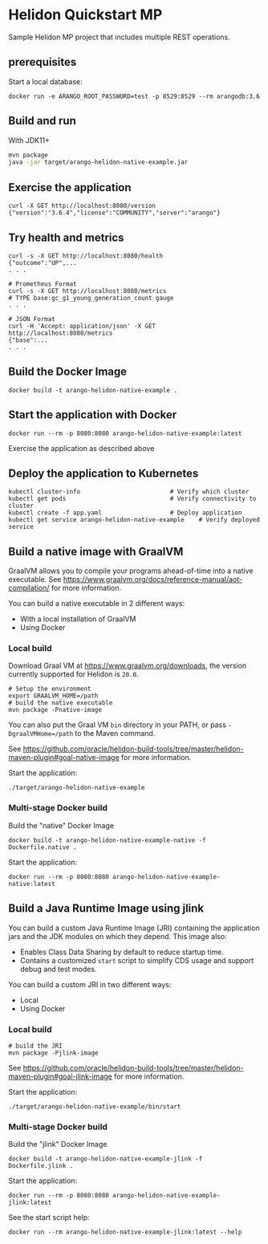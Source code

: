 # Helidon Quickstart MP

Sample Helidon MP project that includes multiple REST operations.

## prerequisites

Start a local database:

```shell script
docker run -e ARANGO_ROOT_PASSWORD=test -p 8529:8529 --rm arangodb:3.6
``` 

## Build and run

With JDK11+
```bash
mvn package
java -jar target/arango-helidon-native-example.jar
```

## Exercise the application

```
curl -X GET http://localhost:8080/version
{"version":"3.6.4","license":"COMMUNITY","server":"arango"}
```

## Try health and metrics

```
curl -s -X GET http://localhost:8080/health
{"outcome":"UP",...
. . .

# Prometheus Format
curl -s -X GET http://localhost:8080/metrics
# TYPE base:gc_g1_young_generation_count gauge
. . .

# JSON Format
curl -H 'Accept: application/json' -X GET http://localhost:8080/metrics
{"base":...
. . .

```

## Build the Docker Image

```
docker build -t arango-helidon-native-example .
```

## Start the application with Docker

```
docker run --rm -p 8080:8080 arango-helidon-native-example:latest
```

Exercise the application as described above

## Deploy the application to Kubernetes

```
kubectl cluster-info                         # Verify which cluster
kubectl get pods                             # Verify connectivity to cluster
kubectl create -f app.yaml                   # Deploy application
kubectl get service arango-helidon-native-example    # Verify deployed service
```

## Build a native image with GraalVM

GraalVM allows you to compile your programs ahead-of-time into a native
 executable. See https://www.graalvm.org/docs/reference-manual/aot-compilation/
 for more information.

You can build a native executable in 2 different ways:
* With a local installation of GraalVM
* Using Docker

### Local build

Download Graal VM at https://www.graalvm.org/downloads, the version
 currently supported for Helidon is `20.0`.

```
# Setup the environment
export GRAALVM_HOME=/path
# build the native executable
mvn package -Pnative-image
```

You can also put the Graal VM `bin` directory in your PATH, or pass
 `-DgraalVMHome=/path` to the Maven command.

See https://github.com/oracle/helidon-build-tools/tree/master/helidon-maven-plugin#goal-native-image
 for more information.

Start the application:

```
./target/arango-helidon-native-example
```

### Multi-stage Docker build

Build the "native" Docker Image

```
docker build -t arango-helidon-native-example-native -f Dockerfile.native .
```

Start the application:

```
docker run --rm -p 8080:8080 arango-helidon-native-example-native:latest
```


## Build a Java Runtime Image using jlink

You can build a custom Java Runtime Image (JRI) containing the application jars and the JDK modules 
on which they depend. This image also:

* Enables Class Data Sharing by default to reduce startup time. 
* Contains a customized `start` script to simplify CDS usage and support debug and test modes. 
 
You can build a custom JRI in two different ways:
* Local
* Using Docker


### Local build

```
# build the JRI
mvn package -Pjlink-image
```

See https://github.com/oracle/helidon-build-tools/tree/master/helidon-maven-plugin#goal-jlink-image
 for more information.

Start the application:

```
./target/arango-helidon-native-example/bin/start
```

### Multi-stage Docker build

Build the "jlink" Docker Image

```
docker build -t arango-helidon-native-example-jlink -f Dockerfile.jlink .
```

Start the application:

```
docker run --rm -p 8080:8080 arango-helidon-native-example-jlink:latest
```

See the start script help:

```
docker run --rm arango-helidon-native-example-jlink:latest --help
```

